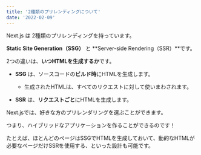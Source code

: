 ```yaml
---
title: '2種類のプリレンディングについて'
date: '2022-02-09'
---
```


Next.js は 2種類のプリレンディングを持っています。

**Static Site Generation（SSG）** と **Server-side Rendering（SSR）**です。

2つの違いは、**いつHTMLを生成するか**です。

- **SSG** は、ソースコードの**ビルド時**にHTMLを生成します。 
  - 生成されたHTMLは、すべてのリクエストに対して使いまわされます。

- **SSR** は、**リクエストごと**にHTMLを生成します。

Next.jsでは、好きな方のプリレンダリングを選ぶことができます。

つまり、ハイブリッドなアプリケーションを作ることができるのです！

たとえば、ほとんどのページはSSGでHTMLを生成しておいて、動的なHTMLが必要なページだけSSRを使用する、といった設計も可能です。
